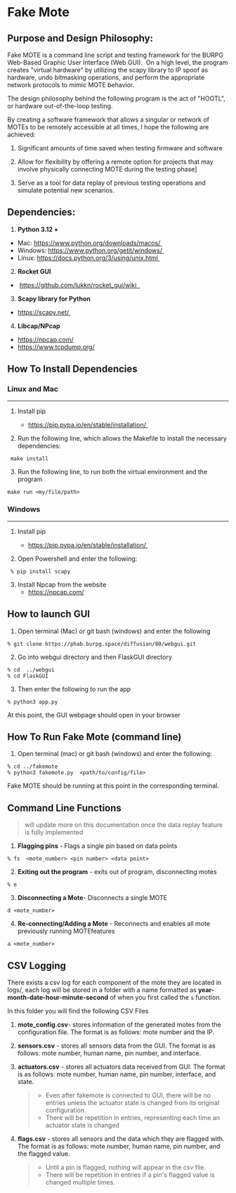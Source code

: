 # Fake Mote


## Purpose and Design Philosophy: 
Fake MOTE is a command line script and testing framework for the BURPG Web-Based Graphic User Interface (Web GUI). 
On a high level, the program creates "virtual hardware" by utilizing the scapy library to IP spoof as hardware, undo bitmasking operations, and perform the appropriate network protocols to mimic MOTE behavior. 

The design philosophy behind the following program is the act of "HOOTL", or hardware out-of-the-loop testing. 

By creating a software framework that allows a singular or network of MOTEs to be remotely accessible at all times, I hope the following are achieved: 

1. Significant amounts of time saved when testing firmware and software 

2. Allow for flexibility by offering a remote option for projects that may involve physically connecting MOTE during the testing phase]

3. Serve as a tool for data replay of previous testing operations and simulate potential new scenarios. 


## Dependencies: 

1. **Python 3.12 +** 
 - Mac: https://www.python.org/downloads/macos/ 
 - Windows: https://www.python.org/getit/windows/ 
 - Linux: https://docs.python.org/3/using/unix.html 

2. **Rocket GUI**
 -  https://github.com/lukkn/rocket_gui/wiki    

3. **Scapy library for Python** 
 - https://scapy.net/ 

4. **Libcap/NPcap**
 - https://npcap.com/ 
 - https://www.tcpdump.org/

## How To Install Dependencies

### Linux and Mac
---

1. Install pip 
    -  https://pip.pypa.io/en/stable/installation/ 

2. Run the following line, which allows the Makefile to install the necessary dependencies: 
```
 make install
``` 

3. Run the following line, to run both the virtual environment and the program

```
make run <my/file/path>
``` 

### Windows 
---

1. Install pip 
    -  https://pip.pypa.io/en/stable/installation/ 

2. Open Powershell and enter the following: 
 ```
  % pip install scapy 
 ```

3. Install Npcap from the website
    - https://npcap.com/ 






## How to launch GUI 

1. Open terminal (Mac) or git bash (windows) and enter the following

```
% git clone https://phab.burpg.space/diffusion/80/webgui.git
```
2. Go into webgui directory and then FlaskGUI directory 
```
% cd  ../webgui 
% cd FlaskGUI
```
3. Then enter the following to run the app
```
% python3 app.py 
```

At this point, the GUI webpage should open in your browser 

## How To Run Fake Mote (command line)
1. Open terminal (mac) or git bash (windows) and enter the following: 

```
% cd ../fakemote
% python3 fakemote.py  <path/to/config/file>
```

Fake MOTE should be running at this point in the corresponding terminal. 

## Command Line Functions 

> will update more on this documentation once the data replay feature is fully implemented 


1. **Flagging pins** - Flags a single pin based on data points
```
% fs  <mote_number> <pin number> <data point>
```


2. **Exiting out the program** - exits out of program, disconnecting motes
```
% e 
```
3. **Disconnecting a Mote**- Disconnects a single MOTE
```
d <mote_number>
``` 
4. **Re-connecting/Adding a Mote** - Reconnects and enables all mote previously running MOTEfeatures

```
a <mote_number>
```



## CSV Logging 

There exists a csv log for each component of the mote they are located in logs/, each log will be stored in a folder with a name formatted as **year-month-date-hour-minute-second** of when you first called the ```s``` function. 

In this folder you will find the following CSV Files

1. **mote_config.csv**- stores information of the generated motes from the configuration file. The format is as follows: mote number and the IP. 

2. **sensors.csv** - stores all sensors data from the GUI. The format is as follows: mote number, human name, pin number, and interface. 

3. **actuators.csv** - stores all actuators data received from GUI. The format is as follows: mote number, human name, pin number, interface, and state. 
    > - Even after fakemote is connected to GUI, there will be no entries unless the actuator state is changed from its original configuration. 
     > - There will be repetition in entries, representing 
     each time an actuator state is changed
 
   
4. **flags.csv** - stores all sensors and the data which they are flagged with. The format is as follows: mote number, human name, pin number, and the flagged value. 
    > - Until a pin is flagged, nothing will appear in the csv file. 
    >  - There will be repetition in entries if a pin's flagged value is changed multiple times. 

      







